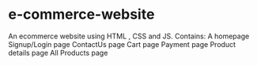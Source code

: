 # e-commerce-website
An ecommerce website using HTML , CSS and JS.
Contains:
A homepage
Signup/Login page
ContactUs page
Cart page
Payment page
Product details page
All Products page
